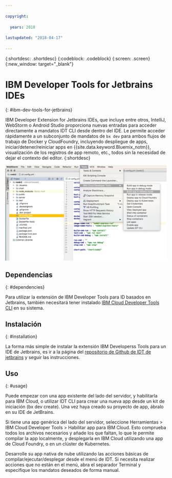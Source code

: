```yaml
---

copyright:

  years: 2018

lastupdated: "2018-04-17"

---
```


{:shortdesc: .shortdesc}
{:codeblock: .codeblock}
{:screen: .screen}
{:new_window: target="_blank"}

# IBM Developer Tools for Jetbrains IDEs
{: #ibm-dev-tools-for-jetbrains}

IBM Developer Extension for Jetbrains IDEs, que incluye entre otros, IntelliJ, WebStorm o Android Studio proporciona nuevas entradas para acceder directamente a mandatos IDT CLI desde dentro del IDE. Le permite acceder rápidamente a un subconjunto de mandatos de `bx dev` para ambos flujos de trabajo de Docker y CloudFoundry, incluyendo despliegue de apps, iniciar/detener/reiniciar apps en {{site.data.keyword.Bluemix_notm}}, visualización de los registros de app remoto, etc., todos sin la necesidad de dejar el contexto del editor.
{:shortdesc}

![Captura de pantalla de IBM Devoloper Tools ejecutándose dentro de un IDE de WebStorm.](jetbrains.png "Ejemplo de menú de IDT dentro del IDE de WebStorm")

## Dependencias
{: #dependencies}

Para utilizar la extensión de IBM Developer Tools para ID basados en Jetbrains, también necesitará tener instalado [IBM Cloud Developer Tools CLI](index.html) en su sistema.

## Instalación
{: #installation}

La forma más simple de instalar la extensión IBM Developerss Tools para un IDE de Jetbrains, es ir a la página del [repositorio de Github de IDT de jetbrains](https://github.com/IBM-Cloud/ibm-cloud-developer-tools/tree/master/jetbrains) y seguir las instrucciones.

## Uso
{: #usage}

Puede empezar con una app existente del lado del servidor, y habilitarla para IBM Cloud, o utilizar IDT CLI para crear una nueva app desde un kit de iniciación (bx dev create). Una vez haya creado su proyecto de app, ábralo en su IDE de JetBrains.

Si tiene una app genérica del lado del servidor, seleccione Herramientas > IBM Cloud Developer Tools > Habilitar app para IBM Cloud. Esto comprueba todos los archivos necesarios y añade los que faltan, lo que le permite compilar la app localmente, y desplegarla en IBM Cloud utilizando una app de Cloud Foundry, o en un clúster de Kubernetes.

Desarrolle su app nativa de nube utilizando las acciones básicas de compilar/ejecutar/desplegar desde el menú de IDT. Si necesita realizar acciones que no están en el menú, abra el separador Terminal y especifique los mandatos deseados de forma manual.

